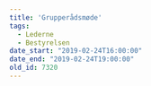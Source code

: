 ```yaml
---
title: 'Grupperådsmøde'
tags:
  - Lederne
  - Bestyrelsen
date_start: "2019-02-24T16:00:00"
date_end: "2019-02-24T19:00:00"
old_id: 7320
---
```

